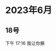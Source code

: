 # 2023年6月

<script setup lang="ts">
import { QTagColors } from 'fake-qq-ui';

</script>

## 18号

<q-window title="Minecraft资源群">
  <q-tip>下午 17:16</q-tip>
  <q-text name="青山" tag="LV100 咸鱼" :tag-color="QTagColors.purple" avatar="https://q2.qlogo.cn/headimg_dl?dst_uin=2939004685&spec=100">我让你撅</q-text>

</q-window>
